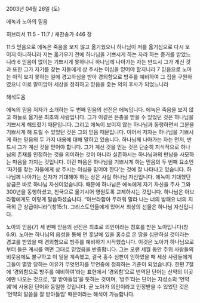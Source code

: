 2003년 04월 26일 (토)

에녹과 노아의 믿음



히브리서 11:5 - 11:7 / 새찬송가 446 장


11:5 믿음으로 에녹은 죽음을 보지 않고 옮기웠으니 하나님이 저를 옮기심으로 다시 보이지 아니하니라 저는 옮기우기 전에 하나님을 기쁘시게 하는 자라 하는 증거를 받았느니라 
6 믿음이 없이는 기쁘시게 못하나니 하나님께 나아가는 자는 반드시 그가 계신 것과 또한 그가 자기를 찾는 자들에게 상 주시는 이심을 믿어야 할지니라 
7 믿음으로 노아는 아직 보지 못하는 일에 경고하심을 받아 경외함으로 방주를 예비하여 그 집을 구원하였으니 이로 말미암아 세상을 정죄하고 믿음을 좇는 의의 후사가 되었느니라

해석도움





에녹의 믿음 
저자가 소개하는 두 번째 믿음의 선진은 에녹입니다. 에녹은 죽음을 보지 않고 하늘로 옮기운 최초의 사람입니다. 그가 이같은 은총을 받을 수 있었던 것은 하나님을 기쁘시게 해드렸기 때문입니다. 그리고 에녹이 보이지 않는 하나님과 동행하면서 그분을 기쁘시게 해 드릴 수 있었던 것은 그의 믿음 때문입니다. 이어서 저자는 하나님을 기쁘시게 하는 믿음의 두 가지 내용에 대해 말하고 있습니다. 하나님께 나아가는 자는 먼저, 반드시 그가 계신 것을 믿어야 합니다. 그가 계신 것을 믿는 것은 단순히 지식적으로 하나님의 존재를 인정하는 것을 의미하는 것이 아니라 실존하시는 하나님과의 만남을 사모하는 마음을 가지는 것입니다. 이런 마음은 하나님을 기쁘시게 하는 믿음의 두 번째 요소인 ‘자기를 찾는 자들에게 상 주시는 이심을 믿어야 한다’는 것에 잘 나타나고 있습니다. 하나님께 나아가는 신자가 기대해야 하는 상은 사실 하나님 자신입니다. 에녹이 기대했던 상급은 바로 하나님 자신이었습니다. 때문에 하나님은 에녹에게 자기 자신을 주사 그와 300년을 동행하셨고, 천국으로 옮기시어 영원토록 교제하시는 것입니다. 하나님은 아브라함에게도 이렇게 말씀하셨습니다. “아브라함아 두려워 말라 나는 너의 방패요 너의 지극히 큰 상급이니라”(창15:1). 그리스도인들에게 있어서 최상의 선물은 하나님 자신입니다. 

노아의 믿음(7) 
세 번째 믿음의 선진은 최초로 의인이라는 칭호를 받은 노아입니다(창6:9). 노아는 하나님의 음성을 통해 먼 훗날에 있을 홍수로 온 땅을 심판하실 것이라는 경고를 받았을 때 경외함으로 방주를 예비하기 시작했습니다. 이것은 노아가 하나님으로부터 들은 계시를 액면 그대로 믿었음을 반증합니다. 그는 오랜 세월 동안 주위 사람들의 비웃음에도 불구하고 이 일을 계속했고, 결국 홍수 심판이 임하였을 때 세상 사람들에게 그들이 멸망 당하는 이유가 무엇인지를 무언중에 정죄하는 기준이 되었습니다. 한편 7절에 ‘경외함으로 방주를 예비하여’라는 표현에서 ‘경외함’으로 번역된 단어는 신약의 이곳에만 나오는 것으로, ‘잘 받아들임’을 뜻하는 것이며, ‘방주’라는 단어는 지성소의 ‘언약궤’에 사용된 단어와 동일한 것입니다. 곧 노아가 의인이라고 인정받을 수 있었던 것은 ‘언약의 말씀을 잘 받아들임’ 때문이라는 해석이 가능합니다.